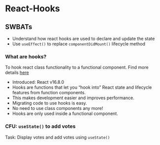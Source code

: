 # React-Hooks

## SWBATs

* Understand how react hooks are used to declare and update the state
* Use `useEffect()` to replace `componentDidMount()` lifecycle method


### What are hooks?

To hook react class functionality to a functional component. Find more details [here](https://reactjs.org/docs/hooks-overview.html)

- Introduced: React v16.8.0
- Hooks are functions that let you “hook into” React state and lifecycle features from function components.
- This makes development easier and improves performance. 
- Migrating code to use hooks is easy.
- No need to use class components any more!
- Hooks are only used inside a functional component.



### CFU: `useState()` to add votes

Task: Display votes and add votes using `useState()`

